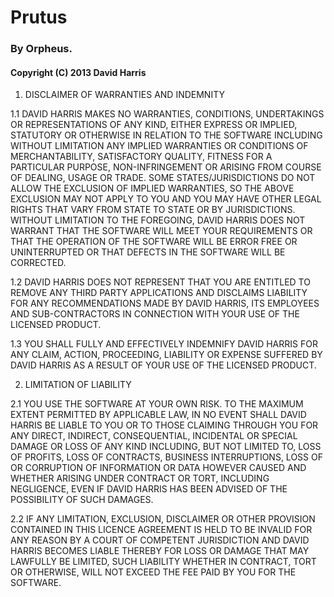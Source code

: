 # Prutus
### By Orpheus.
#### Copyright (C) 2013 David Harris

1. DISCLAIMER OF WARRANTIES AND INDEMNITY

1.1 DAVID HARRIS MAKES NO WARRANTIES, CONDITIONS, UNDERTAKINGS OR REPRESENTATIONS OF ANY KIND, EITHER EXPRESS OR IMPLIED, STATUTORY OR OTHERWISE IN RELATION TO THE SOFTWARE INCLUDING WITHOUT LIMITATION ANY IMPLIED WARRANTIES OR CONDITIONS OF MERCHANTABILITY, 
SATISFACTORY QUALITY, FITNESS FOR A PARTICULAR PURPOSE, NON-INFRINGEMENT OR ARISING FROM COURSE OF DEALING, USAGE OR TRADE. SOME STATES/JURISDICTIONS DO NOT ALLOW THE EXCLUSION OF IMPLIED WARRANTIES, SO THE ABOVE EXCLUSION MAY NOT APPLY TO YOU AND YOU MAY HAVE OTHER LEGAL RIGHTS THAT VARY FROM STATE TO STATE OR BY JURISDICTIONS. WITHOUT 
LIMITATION TO THE FOREGOING, DAVID HARRIS DOES NOT WARRANT THAT THE SOFTWARE WILL MEET YOUR REQUIREMENTS OR THAT THE OPERATION OF THE SOFTWARE WILL BE ERROR FREE OR UNINTERRUPTED OR THAT DEFECTS IN THE SOFTWARE WILL BE CORRECTED.

1.2 DAVID HARRIS DOES NOT REPRESENT THAT YOU ARE ENTITLED TO REMOVE ANY THIRD PARTY APPLICATIONS AND DISCLAIMS LIABILITY FOR ANY RECOMMENDATIONS MADE BY DAVID HARRIS, ITS EMPLOYEES AND SUB-CONTRACTORS IN CONNECTION WITH YOUR USE OF THE LICENSED PRODUCT.

1.3 YOU SHALL FULLY AND EFFECTIVELY INDEMNIFY DAVID HARRIS FOR ANY CLAIM, ACTION, PROCEEDING, LIABILITY OR EXPENSE SUFFERED BY DAVID HARRIS AS A RESULT OF YOUR USE OF THE LICENSED PRODUCT.

2. LIMITATION OF LIABILITY

2.1 YOU USE THE SOFTWARE AT YOUR OWN RISK. TO THE MAXIMUM EXTENT PERMITTED BY APPLICABLE LAW, IN NO EVENT SHALL DAVID HARRIS BE LIABLE TO YOU OR TO THOSE CLAIMING THROUGH YOU FOR ANY DIRECT, INDIRECT, CONSEQUENTIAL, INCIDENTAL OR SPECIAL DAMAGE OR LOSS OF ANY KIND INCLUDING, BUT NOT LIMITED TO, LOSS OF PROFITS, LOSS OF CONTRACTS, BUSINESS 
INTERRUPTIONS, LOSS OF OR CORRUPTION OF INFORMATION OR DATA HOWEVER CAUSED AND WHETHER ARISING UNDER CONTRACT OR TORT, INCLUDING NEGLIGENCE, EVEN IF DAVID HARRIS HAS BEEN ADVISED OF THE POSSIBILITY OF SUCH DAMAGES.

2.2 IF ANY LIMITATION, EXCLUSION, DISCLAIMER OR OTHER PROVISION CONTAINED IN THIS LICENCE AGREEMENT IS HELD TO BE INVALID FOR ANY REASON BY A COURT OF COMPETENT JURISDICTION AND DAVID HARRIS BECOMES LIABLE THEREBY FOR LOSS OR DAMAGE THAT MAY LAWFULLY BE LIMITED, SUCH 
LIABILITY WHETHER IN CONTRACT, TORT OR OTHERWISE, WILL NOT EXCEED THE FEE PAID BY YOU FOR THE SOFTWARE.